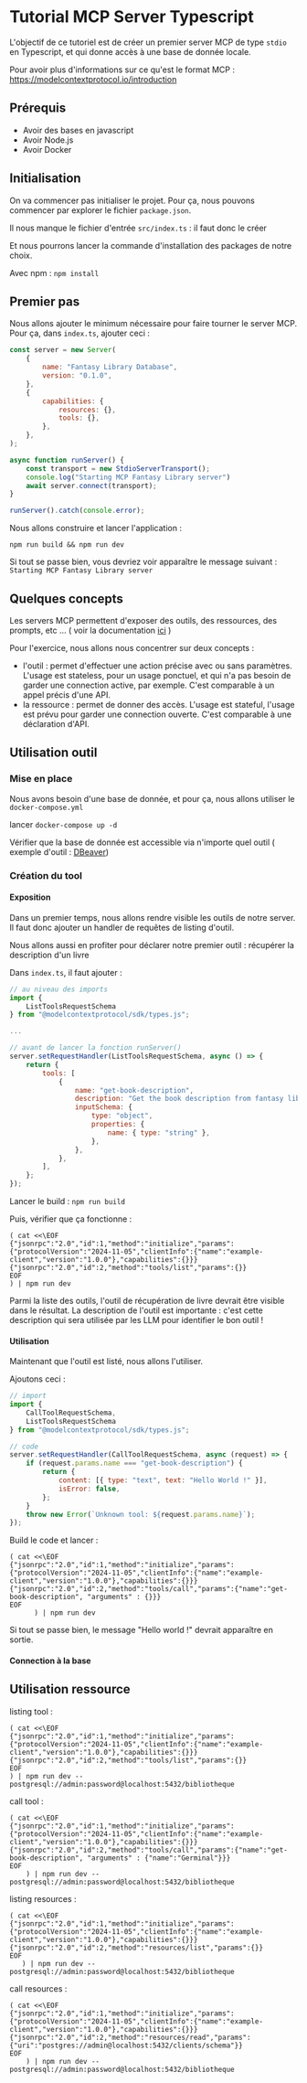 # Tutorial MCP Server Typescript

L'objectif de ce tutoriel est de créer un premier server MCP de type `stdio` en Typescript, et qui donne accès à une base de donnée locale.

Pour avoir plus d'informations sur ce qu'est le format MCP : https://modelcontextprotocol.io/introduction

## Prérequis

- Avoir des bases en javascript
- Avoir Node.js
- Avoir Docker

## Initialisation

On va commencer pas initialiser le projet. Pour ça, nous pouvons commencer par explorer le fichier `package.json`.

Il nous manque le fichier d'entrée `src/index.ts` : il faut donc le créer

Et nous pourrons lancer la commande d'installation des packages de notre choix.

Avec npm : `npm install`

## Premier pas

Nous allons ajouter le minimum nécessaire pour faire tourner le server MCP.
Pour ça, dans `index.ts`, ajouter ceci : 

```javascript
const server = new Server(
    {
        name: "Fantasy Library Database",
        version: "0.1.0",
    },
    {
        capabilities: {
            resources: {},
            tools: {},
        },
    },
);

async function runServer() {
    const transport = new StdioServerTransport();
    console.log("Starting MCP Fantasy Library server")
    await server.connect(transport);
}

runServer().catch(console.error);
```

Nous allons construire et lancer l'application : 

`npm run build && npm run dev`

Si tout se passe bien, vous devriez voir apparaître le message suivant : 
`Starting MCP Fantasy Library server`

## Quelques concepts

Les servers MCP permettent d'exposer des outils, des ressources, des prompts, etc ... ( voir la documentation [ici](https://modelcontextprotocol.io/docs/concepts/architecture) )

Pour l'exercice, nous allons nous concentrer sur deux concepts : 
- l'outil : permet d'effectuer une action précise avec ou sans paramètres. L'usage est stateless, pour un usage ponctuel, et qui n'a pas besoin de garder une connection active, par exemple. C'est comparable à un appel précis d'une API.
- la ressource : permet de donner des accès. L'usage est stateful, l'usage est prévu pour garder une connection ouverte. C'est comparable à une déclaration d'API.

## Utilisation outil

### Mise en place

Nous avons besoin d'une base de donnée, et pour ça, nous allons utiliser le `docker-compose.yml`

lancer `docker-compose up -d`

Vérifier que la base de donnée est accessible via n'importe quel outil ( exemple d'outil : [DBeaver](https://dbeaver.io/download/))

### Création du tool

#### Exposition

Dans un premier temps, nous allons rendre visible les outils de notre server.
Il faut donc ajouter un handler de requêtes de listing d'outil.

Nous allons aussi en profiter pour déclarer notre premier outil : récupérer la description d'un livre

Dans `index.ts`, il faut ajouter : 

```javascript
// au niveau des imports
import {
    ListToolsRequestSchema
} from "@modelcontextprotocol/sdk/types.js";

...

// avant de lancer la fonction runServer()
server.setRequestHandler(ListToolsRequestSchema, async () => {
    return {
        tools: [
            {
                name: "get-book-description",
                description: "Get the book description from fantasy library",
                inputSchema: {
                    type: "object",
                    properties: {
                        name: { type: "string" },
                    },
                },
            },
        ],
    };
});
```

Lancer le build : `npm run build`

Puis, vérifier que ça fonctionne : 
```shell
( cat <<\EOF
{"jsonrpc":"2.0","id":1,"method":"initialize","params":{"protocolVersion":"2024-11-05","clientInfo":{"name":"example-client","version":"1.0.0"},"capabilities":{}}}
{"jsonrpc":"2.0","id":2,"method":"tools/list","params":{}}
EOF
) | npm run dev
```

Parmi la liste des outils, l'outil de récupération de livre devrait être visible dans le résultat.
La description de l'outil est importante : c'est cette description qui sera utilisée par les LLM pour identifier le bon outil !

#### Utilisation

Maintenant que l'outil est listé, nous allons l'utiliser.

Ajoutons ceci : 

```javascript
// import
import {
    CallToolRequestSchema,
    ListToolsRequestSchema
} from "@modelcontextprotocol/sdk/types.js";

// code
server.setRequestHandler(CallToolRequestSchema, async (request) => {
    if (request.params.name === "get-book-description") {
        return {
            content: [{ type: "text", text: "Hello World !" }],
            isError: false,
        };
    }
    throw new Error(`Unknown tool: ${request.params.name}`);
});
```

Build le code et lancer : 
```shell
( cat <<\EOF
{"jsonrpc":"2.0","id":1,"method":"initialize","params":{"protocolVersion":"2024-11-05","clientInfo":{"name":"example-client","version":"1.0.0"},"capabilities":{}}}
{"jsonrpc":"2.0","id":2,"method":"tools/call","params":{"name":"get-book-description", "arguments" : {}}}
EOF
      ) | npm run dev
```

Si tout se passe bien, le message "Hello world !" devrait apparaître en sortie.

#### Connection à la base



## Utilisation ressource

listing tool : 
```
( cat <<\EOF
{"jsonrpc":"2.0","id":1,"method":"initialize","params":{"protocolVersion":"2024-11-05","clientInfo":{"name":"example-client","version":"1.0.0"},"capabilities":{}}}
{"jsonrpc":"2.0","id":2,"method":"tools/list","params":{}}
EOF
) | npm run dev -- postgresql://admin:password@localhost:5432/bibliotheque
```

call tool :
```
( cat <<\EOF
{"jsonrpc":"2.0","id":1,"method":"initialize","params":{"protocolVersion":"2024-11-05","clientInfo":{"name":"example-client","version":"1.0.0"},"capabilities":{}}}
{"jsonrpc":"2.0","id":2,"method":"tools/call","params":{"name":"get-book-description", "arguments" : {"name":"Germinal"}}}
EOF
    ) | npm run dev -- postgresql://admin:password@localhost:5432/bibliotheque
```

listing resources :
```
( cat <<\EOF
{"jsonrpc":"2.0","id":1,"method":"initialize","params":{"protocolVersion":"2024-11-05","clientInfo":{"name":"example-client","version":"1.0.0"},"capabilities":{}}}
{"jsonrpc":"2.0","id":2,"method":"resources/list","params":{}}
EOF
   ) | npm run dev -- postgresql://admin:password@localhost:5432/bibliotheque
```

call resources :
```
( cat <<\EOF
{"jsonrpc":"2.0","id":1,"method":"initialize","params":{"protocolVersion":"2024-11-05","clientInfo":{"name":"example-client","version":"1.0.0"},"capabilities":{}}}
{"jsonrpc":"2.0","id":2,"method":"resources/read","params":{"uri":"postgres://admin@localhost:5432/clients/schema"}}
EOF
    ) | npm run dev -- postgresql://admin:password@localhost:5432/bibliotheque
```